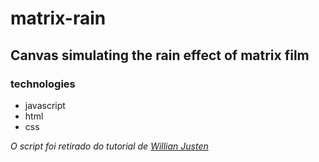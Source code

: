 # matrix-rain
## Canvas simulating the rain effect of matrix film
 
 ### technologies
 * javascript
 * html
 * css


<i>O script foi retirado do tutorial de [Willian Justen](https://github.com/willianjusten)</i>
